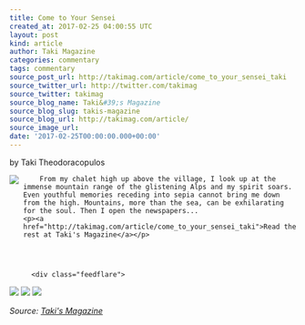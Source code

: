 ```yaml
---
title: Come to Your Sensei
created_at: 2017-02-25 04:00:55 UTC
layout: post
kind: article
author: Taki Magazine
categories: commentary
tags: commentary
source_post_url: http://takimag.com/article/come_to_your_sensei_taki
source_twitter_url: http://twitter.com/takimag
source_twitter: takimag
source_blog_name: Taki&#39;s Magazine
source_blog_slug: takis-magazine
source_blog_url: http://takimag.com/article/
source_image_url: 
date: '2017-02-25T00:00:00.000+00:00'
---
```

by Taki Theodoracopulos<br />
	  

<img src="http://takimag.com/images/uploads/bigstock-Karate--Hand-Drawn-calligrap-69967540.jpg" style="float:left;margin-right:8px;"/>
	






	
		From my chalet high up above the village, I look up at the immense mountain range of the glistening Alps and my spirit soars. Even youthful memories receding into sepia cannot bring me down from the high. Mountains, more than the sea, can be exhilarating for the soul. Then I open the newspapers...
	<p><a href="http://takimag.com/article/come_to_your_sensei_taki">Read the rest at Taki's Magazine</a></p>
						
	  
	  
	  
	  <div class="feedflare">
<a href="http://feeds.feedburner.com/~ff/takimag?a=Tp15DMuIb8A:RLQdNn-KJL0:yIl2AUoC8zA"><img src="http://feeds.feedburner.com/~ff/takimag?d=yIl2AUoC8zA" border="0"></img></a> <a href="http://feeds.feedburner.com/~ff/takimag?a=Tp15DMuIb8A:RLQdNn-KJL0:qj6IDK7rITs"><img src="http://feeds.feedburner.com/~ff/takimag?d=qj6IDK7rITs" border="0"></img></a> <a href="http://feeds.feedburner.com/~ff/takimag?a=Tp15DMuIb8A:RLQdNn-KJL0:gIN9vFwOqvQ"><img src="http://feeds.feedburner.com/~ff/takimag?i=Tp15DMuIb8A:RLQdNn-KJL0:gIN9vFwOqvQ" border="0"></img></a>
</div><img src="http://feeds.feedburner.com/~r/takimag/~4/Tp15DMuIb8A" height="1" width="1" alt=""/><div class="">
    <i>Source: <a href="http://takimag.com/article/">Taki&#39;s Magazine</a></i>
</div>
